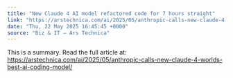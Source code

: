 ```yaml
---
title: "New Claude 4 AI model refactored code for 7 hours straight"
link: "https://arstechnica.com/ai/2025/05/anthropic-calls-new-claude-4-worlds-best-ai-coding-model/"
date: "Thu, 22 May 2025 16:45:45 +0000"
source: "Biz & IT – Ars Technica"
---
```


This is a summary. Read the full article at: https://arstechnica.com/ai/2025/05/anthropic-calls-new-claude-4-worlds-best-ai-coding-model/